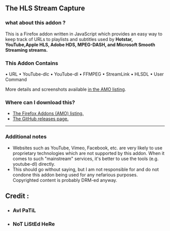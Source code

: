 ## The HLS Stream Capture

### what about this addon ?
This is a Firefox addon written in JavaScript which provides an easy way to keep track of URLs to playlists and subtitles used by <b>Hotstar, YouTube,Apple HLS, Adobe HDS, MPEG-DASH, and Microsoft Smooth Streaming streams.</b>

### This Addon Contains 
• URL
• YouTube-dlc
• YouTube-dl
• FFMPEG
• StreamLink
• HLSDL
• User Command 


More details and screenshots available [in the AMO listing](https://addons.mozilla.org/en-US/firefox/addon/hls-stream-capture/).



### Where can I download this?
- [The Firefox Addons (AMO) listing.](https://addons.mozilla.org/en-US/firefox/addon/hls-stream-capture/)
- [The GitHub releases page.](https://github.com/proavipatil/HLS-Stream-Capture/releases)

---

### Additional notes
- Websites such as YouTube, Vimeo, Facebook, etc. are very likely to use proprietary technologies which are not supported by this addon. When it comes to such "mainstream" services, it's better to use the tools (e.g. youtube-dl) directly.
- This should go without saying, but I am not responsible for and do not condone this addon being used for any nefarious purposes. Copyrighted content is probably DRM-ed anyway.


## Credit :
- ### AvI PaTiL
- ### NoT LiStEd HeRe
